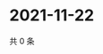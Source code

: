 # 2021-11-22

共 0 条

<!-- BEGIN WEIBO -->
<!-- 最后更新时间 Mon Nov 22 2021 23:15:14 GMT+0800 (China Standard Time) -->

<!-- END WEIBO -->
